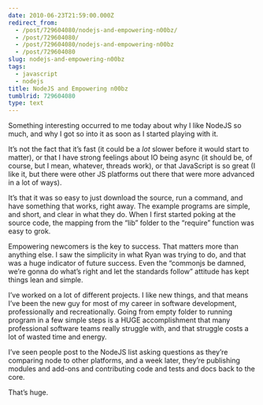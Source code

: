 ```yaml
---
date: 2010-06-23T21:59:00.000Z
redirect_from:
  - /post/729604080/nodejs-and-empowering-n00bz/
  - /post/729604080/
  - /post/729604080/nodejs-and-empowering-n00bz
  - /post/729604080
slug: nodejs-and-empowering-n00bz
tags:
  - javascript
  - nodejs
title: NodeJS and Empowering n00bz
tumblrid: 729604080
type: text
---
```

<p>Something interesting occurred to me today about why I like NodeJS so much, and why I got so into it as soon as I started playing with it.</p>

<p>It&rsquo;s not the fact that it&rsquo;s fast (it could be a <em>lot</em> slower before it would start to matter), or that I have strong feelings about IO being async (it should be, of course, but I mean, whatever, threads work), or that JavaScript is so great (I like it, but there were other JS platforms out there that were more advanced in a lot of ways).</p>

<p>It&rsquo;s that it was so easy to just download the source, run a command, and have something that works, right away.  The example programs are simple, and short, and clear in what they do.  When I first started poking at the source code, the mapping from the &ldquo;lib&rdquo; folder to the &ldquo;require&rdquo; function was easy to grok.</p>

<p>Empowering newcomers is the key to success.  That matters more than anything else.  I saw the simplicity in what Ryan was trying to do, and that was a huge indicator of future success.  Even the &ldquo;commonjs be damned, we&rsquo;re gonna do what&rsquo;s right and let the standards follow&rdquo; attitude has kept things lean and simple.</p>

<p>I&rsquo;ve worked on a lot of different projects.  I like new things, and that means I&rsquo;ve been the new guy for most of my career in software development, professionally and recreationally.  Going from empty folder to running program in a few simple steps is a HUGE accomplishment that many professional software teams really struggle with, and that struggle costs a lot of wasted time and energy.</p>

<p>I&rsquo;ve seen people post to the NodeJS list asking questions as they&rsquo;re comparing node to other platforms, and a week later, they&rsquo;re publishing modules and add-ons and contributing code and tests and docs back to the core.</p>

<p>That&rsquo;s huge.</p>
